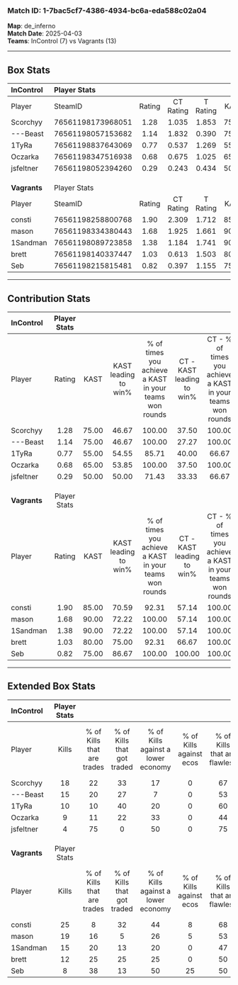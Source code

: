 ### Match ID: 1-7bac5cf7-4386-4934-bc6a-eda588c02a04  
**Map**: de_inferno  
**Match Date**: 2025-04-03  
**Teams**: InControl (7) vs Vagrants (13)  

---  

## Box Stats  

| **InControl** | Player Stats      |        |           |          |       |       |       |         |        |      |     |
| :- | :- | :-: | :-: | :-: | :-: | :-: | :-: | :-: | :-: | :-: | :-: |
| Player        | SteamID           | Rating | CT Rating | T Rating | KAST  |  ADR  | Kills | Assists | Deaths | K/D  | HS% |
| Scorchyy      | 76561198173968051 |  1.28  |   1.035   |  1.853   | 75.00 | 83.3  |  18   |    0    |   14   | 1.29 | 44  |
| ---Beast      | 76561198057153682 |  1.14  |   1.832   |  0.390   | 75.00 | 90.3  |  15   |    5    |   16   | 0.94 | 46  |
| 1TyRa         | 76561198837643069 |  0.77  |   0.537   |  1.269   | 55.00 | 90.8  |  10   |    3    |   16   | 0.63 | 70  |
| Oczarka       | 76561198347516938 |  0.68  |   0.675   |  1.025   | 65.00 | 51.0  |   9   |    4    |   16   | 0.56 | 33  |
| jsfeltner     | 76561198052394260 |  0.29  |   0.243   |  0.434   | 50.00 | 36.2  |   4   |    5    |   17   | 0.24 | 25  |
|               |                   |        |           |          |       |       |       |         |        |      |     |
|               |                   |        |           |          |       |       |       |         |        |      |     |
|               |                   |        |           |          |       |       |       |         |        |      |     |
| **Vagrants**  | Player Stats      |        |           |          |       |       |       |         |        |      |     |
| Player        | SteamID           | Rating | CT Rating | T Rating | KAST  |  ADR  | Kills | Assists | Deaths | K/D  | HS% |
| consti        | 76561198258800768 |  1.90  |   2.309   |  1.712   | 85.00 | 112.4 |  25   |    3    |   9    | 2.78 | 36  |
| mason         | 76561198334380443 |  1.68  |   1.925   |  1.661   | 90.00 | 111.7 |  19   |    9    |   10   | 1.90 | 36  |
| 1Sandman      | 76561198089723858 |  1.38  |   1.184   |  1.741   | 90.00 | 85.6  |  15   |    2    |   10   | 1.50 | 60  |
| brett         | 76561198140337447 |  1.03  |   0.613   |  1.503   | 80.00 | 83.7  |  12   |   11    |   17   | 0.71 | 58  |
| Seb           | 76561198215815481 |  0.82  |   0.397   |  1.155   | 75.00 | 36.5  |   8   |    4    |   10   | 0.80 | 25  |
---  

## Contribution Stats  

| **InControl** | Player Stats |       |                      |                                                        |                           |                                                             |                          |                                                            |
| :- | :-: | :-: | :-: | :-: | :-: | :-: | :-: | :-: |
| Player        |    Rating    | KAST  | KAST leading to win% | % of times you achieve a KAST in your teams won rounds | CT - KAST leading to win% | CT - % of times you achieve a KAST in your teams won rounds | T - KAST leading to win% | T - % of times you achieve a KAST in your teams won rounds |
| Scorchyy      |     1.28     | 75.00 |        46.67         |                         100.00                         |           37.50           |                           100.00                            |          57.14           |                           100.00                           |
| ---Beast      |     1.14     | 75.00 |        46.67         |                         100.00                         |           27.27           |                           100.00                            |          100.00          |                           100.00                           |
| 1TyRa         |     0.77     | 55.00 |        54.55         |                         85.71                          |           40.00           |                            66.67                            |          66.67           |                           100.00                           |
| Oczarka       |     0.68     | 65.00 |        53.85         |                         100.00                         |           37.50           |                           100.00                            |          80.00           |                           100.00                           |
| jsfeltner     |     0.29     | 50.00 |        50.00         |                         71.43                          |           33.33           |                            66.67                            |          75.00           |                           75.00                            |
|               |              |       |                      |                                                        |                           |                                                             |                          |                                                            |
|               |              |       |                      |                                                        |                           |                                                             |                          |                                                            |
|               |              |       |                      |                                                        |                           |                                                             |                          |                                                            |
| **Vagrants**  | Player Stats |       |                      |                                                        |                           |                                                             |                          |                                                            |
| Player        |    Rating    | KAST  | KAST leading to win% | % of times you achieve a KAST in your teams won rounds | CT - KAST leading to win% | CT - % of times you achieve a KAST in your teams won rounds | T - KAST leading to win% | T - % of times you achieve a KAST in your teams won rounds |
| consti        |     1.90     | 85.00 |        70.59         |                         92.31                          |           57.14           |                           100.00                            |          80.00           |                           88.89                            |
| mason         |     1.68     | 90.00 |        72.22         |                         100.00                         |           57.14           |                           100.00                            |          81.82           |                           100.00                           |
| 1Sandman      |     1.38     | 90.00 |        72.22         |                         100.00                         |           57.14           |                           100.00                            |          81.82           |                           100.00                           |
| brett         |     1.03     | 80.00 |        75.00         |                         92.31                          |           66.67           |                           100.00                            |          80.00           |                           88.89                            |
| Seb           |     0.82     | 75.00 |        86.67         |                         100.00                         |          100.00           |                           100.00                            |          81.82           |                           100.00                           |
---  

## Extended Box Stats  

| **InControl** | Player Stats |                            |                            |                                    |                         |                              |                                 |        |                             |                                     |                          |                               |                            |
| :- | :-: | :-: | :-: | :-: | :-: | :-: | :-: | :-: | :-: | :-: | :-: | :-: | :-: |
| Player        |    Kills     | % of Kills that are trades | % of Kills that got traded | % of Kills against a lower economy | % of Kills against ecos | % of Kills that are flawless | % of Kills that are close duels | Deaths | % of Deaths that get traded | % of Deaths against a lower economy | % of Deaths against ecos | % of Deaths that are flawless | % of Deaths that are close |
| Scorchyy      |      18      |             22             |             33             |                 17                 |            0            |              67              |                0                |   14   |             21              |                  7                  |            0             |              64               |             0              |
| ---Beast      |      15      |             20             |             27             |                 7                  |            0            |              53              |                7                |   16   |             25              |                 13                  |            0             |              50               |             6              |
| 1TyRa         |      10      |             10             |             40             |                 20                 |            0            |              60              |                0                |   16   |             13              |                  6                  |            0             |              44               |             13             |
| Oczarka       |      9       |             11             |             22             |                 33                 |            0            |              44              |                0                |   16   |             31              |                  6                  |            0             |              63               |             0              |
| jsfeltner     |      4       |             75             |             0              |                 50                 |            0            |              75              |                0                |   17   |              6              |                 12                  |            0             |              59               |             6              |
|               |              |                            |                            |                                    |                         |                              |                                 |        |                             |                                     |                          |                               |                            |
|               |              |                            |                            |                                    |                         |                              |                                 |        |                             |                                     |                          |                               |                            |
|               |              |                            |                            |                                    |                         |                              |                                 |        |                             |                                     |                          |                               |                            |
| **Vagrants**  | Player Stats |                            |                            |                                    |                         |                              |                                 |        |                             |                                     |                          |                               |                            |
| Player        |    Kills     | % of Kills that are trades | % of Kills that got traded | % of Kills against a lower economy | % of Kills against ecos | % of Kills that are flawless | % of Kills that are close duels | Deaths | % of Deaths that get traded | % of Deaths against a lower economy | % of Deaths against ecos | % of Deaths that are flawless | % of Deaths that are close |
| consti        |      25      |             8              |             32             |                 44                 |            8            |              68              |                4                |   9    |             22              |                 22                  |            11            |              89               |             0              |
| mason         |      19      |             16             |             5              |                 26                 |            5            |              53              |                5                |   10   |             30              |                 30                  |            0             |              60               |             0              |
| 1Sandman      |      15      |             20             |             13             |                 20                 |            0            |              47              |                0                |   10   |             60              |                 20                  |            0             |              70               |             0              |
| brett         |      12      |             25             |             25             |                 25                 |            0            |              50              |                8                |   17   |             24              |                 18                  |            6             |              47               |             0              |
| Seb           |      8       |             38             |             13             |                 50                 |           25            |              50              |               13                |   10   |             10              |                 20                  |            0             |              50               |             10             |
